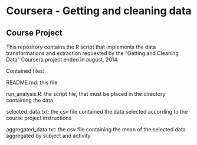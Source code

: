 # Coursera - Getting and cleaning data

## Course Project

This repository contains the R script that implements the data
transformations and extraction requested by the “Getting and Cleaning
Data” Coursera project ended in august, 2014.

Contained files:

README.md: this file

run\_analysis.R: the script file, that must be placed in the directory
containing the data

selected\_data.txt: the csv file contained the data selected according
to the course project instructions

aggregated\_data.txt: the csv file containing the mean of the selected
data aggregated by subject and activity


